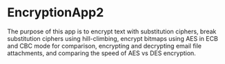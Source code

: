 # EncryptionApp2
The purpose of this app is to encrypt text with substitution ciphers, break substitution ciphers using hill-climbing, encrypt bitmaps using AES in ECB and CBC mode for comparison, encrypting and decrypting email file attachments, and comparing the speed of AES vs DES encryption.
